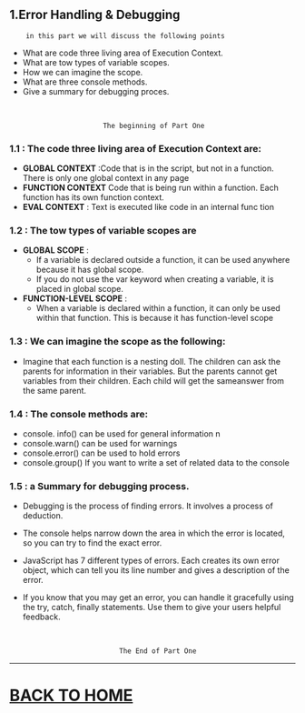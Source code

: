 ## 1.Error Handling & Debugging

        in this part we will discuss the following points

- What are code three living area of Execution Context. 
- What are tow types of variable scopes.
- How we can imagine the scope.
- What are three console methods.
- Give a summary for debugging proces.
<br/>

                           The beginning of Part One 

### 1.1 : The code three living area of Execution Context are:


- **GLOBAL CONTEXT** :Code that is in the script, but not in a function.
There is only one global context in any page
- **FUNCTION CONTEXT** Code that is being run within a function. Each function has its own function context.
- **EVAL CONTEXT** : Text is executed like code in an internal func tion

### 1.2 : The tow types of variable scopes are

- **GLOBAL SCOPE** :
    - If a variable is declared outside a function, it can
    be used anywhere because it has global scope.
    - If you do not use the var keyword when creating
a variable, it is placed in global scope.
- **FUNCTION-LEVEL SCOPE** :
    - When a variable is declared within a function, it can only be used within that function. This is because it has function-level scope


### 1.3 : We can imagine the scope as the following:

- Imagine that each function is a nesting doll. The children can ask the parents for information in their variables. But the parents cannot get variables from their children. Each child will get the sameanswer from the same parent.

### 1.4 : The console methods are:

- console. info() can be used for general information
n
- console.warn() can be used for warnings
- console.error() can be used to hold errors
- console.group() If you want to write a set of related data to the console

### 1.5 : a Summary for debugging process.

- Debugging is the process of finding errors. It involves a
process of deduction.

- The console helps narrow down the area in which the
error is located, so you can try to find the exact error.

- JavaScript has 7 different types of errors. Each creates
its own error object, which can tell you its line number
and gives a description of the error.

- If you know that you may get an error, you can handle
it gracefully using the try, catch, finally statements.
Use them to give your users helpful feedback.

<br/>
    
                               The End of Part One

<hr>

# [BACK TO HOME](https://jehadabuawwad.github.io/reading-notes)
